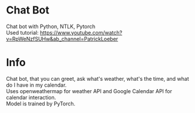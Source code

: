 # Chat Bot
Chat bot with Python, NTLK, Pytorch \
Used tutorial: https://www.youtube.com/watch?v=RpWeNzfSUHw&ab_channel=PatrickLoeber 

# Info
Chat bot, that you can greet, ask what's weather, what's the time, and what do I have in my calendar. \
Uses openweathermap for weather API and Google Calendar API for calendar interaction. \
Model is trained by PyTorch.
